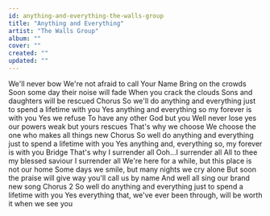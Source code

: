 ```yaml
---
id: anything-and-everything-the-walls-group
title: "Anything and Everything"
artist: "The Walls Group"
album: ""
cover: ""
created: ""
updated: ""
---
```


We'll never bow
We're not afraid to call Your Name
Bring on the crowds
Soon some day their noise will fade
When you crack the clouds
Sons and daughters will be rescued
Chorus
So we'll do anything and everything just to spend a lifetime with you
Yes anything and everything so my forever is with you
Yes we refuse
To have any other God but you
Well never lose yes our powers weak but yours rescues
That's why we choose
We choose the one who makes all things new
Chorus
So well do anything and everything just to spend a lifetime with you
Yes anything and, everything so, my forever is with you
Bridge
That's why I surrender all
Ooh...I surrender all
All to thee my blessed saviour
I surrender all
We're here for a while, but this place is not our home
Some days we smile, but many nights we cry alone
But soon the praise will give way you'll call us by name
And well all sing our brand new song
Chorus 2
So well do anything and everything just to spend a lifetime with you
Yes everything that, we've ever been through, will be worth it when we see you